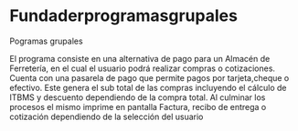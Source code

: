 # Fundaderprogramasgrupales
Pogramas grupales

El programa consiste en una alternativa de pago para un Almacén de Ferretería, en el cual el usuario podrá realizar compras o cotizaciones. 
Cuenta con una pasarela de pago que permite pagos por tarjeta,cheque o efectivo.
Este genera el sub total de las compras incluyendo el cálculo de ITBMS y descuento dependiendo de la compra total. Al culminar los procesos el mismo imprime en pantalla Factura, recibo de entrega o cotización dependiendo de la selección del usuario
